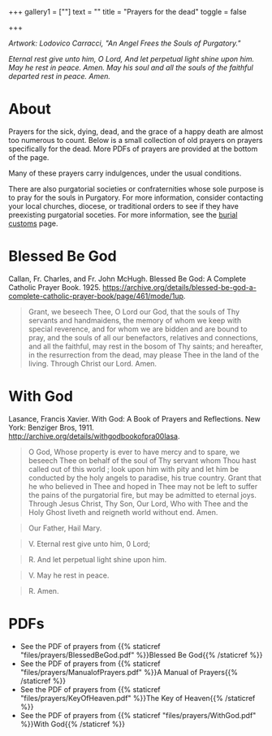+++
gallery1 = [""]
text = ""
title = "Prayers for the dead"
toggle = false

+++

_Artwork: Lodovico Carracci, "An Angel Frees the Souls of Purgatory."_

_Eternal rest give unto him, O Lord, And let perpetual light shine upon him. May he rest in peace. Amen. May his soul and all the souls of the faithful departed rest in peace. Amen._

# About

Prayers for the sick, dying, dead, and the grace of a happy death are almost too numerous to count. Below is a small collection of old prayers on prayers specifically for the dead. More PDFs of prayers are provided at the bottom of the page. 

Many of these prayers carry indulgences, under the usual conditions.

There are also purgatorial societies or confraternities whose sole purpose is to pray for the souls in Purgatory. For more information, consider contacting your local churches, diocese, or traditional orders to see if they have preexisting purgatorial soceties. For more information, see the [burial customs](/burial-customs) page. 

# Blessed Be God

Callan, Fr. Charles, and Fr. John McHugh. Blessed Be God: A Complete Catholic Prayer Book. 1925. https://archive.org/details/blessed-be-god-a-complete-catholic-prayer-book/page/461/mode/1up.

> Grant, we beseech Thee, O Lord our God, that the souls of Thy servants and handmaidens, the memory of whom we keep with special reverence, and for whom we are bidden and are bound to pray, and the souls of all our benefactors, relatives and connections, and all the faithful, may rest in the bosom of Thy saints; and hereafter, in the resurrection from the dead, may please Thee in the land of the living. Through Christ our Lord. Amen. 

# With God

Lasance, Francis Xavier. With God: A Book of Prayers and Reflections. New York: Benziger Bros, 1911. http://archive.org/details/withgodbookofpra00lasa.

> O God, Whose property is ever to have mercy and to spare, we beseech Thee on behalf of the soul of Thy servant whom Thou hast called out of this world ; look upon him with pity and let him be conducted by the holy angels to paradise, his true country. Grant that he who believed in Thee and hoped in Thee may not be left to suffer the pains of the purgatorial fire, but may be admitted to eternal joys. Through Jesus Christ, Thy Son, Our Lord, Who with Thee and the Holy Ghost liveth and reigneth world without end. Amen.

> Our Father, Hail Mary.

> V. Eternal rest give unto him, 0 Lord;

> R. And let perpetual light shine upon him.

> V. May he rest in peace.

> R. Amen.

# PDFs 

* See the PDF of prayers from {{% staticref "files/prayers/BlessedBeGod.pdf" %}}Blessed Be God{{% /staticref %}}
* See the PDF of prayers from {{% staticref "files/prayers/ManualofPrayers.pdf" %}}A Manual of Prayers{{% /staticref %}}
* See the PDF of prayers from {{% staticref "files/prayers/KeyOfHeaven.pdf" %}}The Key of Heaven{{% /staticref %}}
* See the PDF of prayers from {{% staticref "files/prayers/WithGod.pdf" %}}With God{{% /staticref %}}
